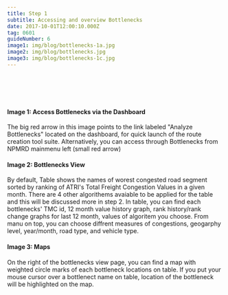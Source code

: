 ```yaml
---
title: Step 1
subtitle: Accessing and overview Bottlenecks
date: 2017-10-01T12:00:10.000Z
tag: 0601
guideNumber: 6
image1: img/blog/bottlenecks-1a.jpg
image2: img/blog/bottlenecks.jpg
image3: img/blog/bottlenecks-1c.jpg
---
```


# &nbsp; 
#### Image 1: Access Bottlenecks via the Dashboard
The big red arrow in this image points to the link labeled "Analyze Bottlenecks" located on the dashboard, for quick launch of the route creation tool suite. Alternatively, you can access through Bottlenecks from NPMRD mainmenu left (small red arrow)

#### Image 2: Bottlenecks View
By default, Table shows the names of worest congested road segment sorted by ranking of ATRI's Total Freight Congestion Values in a given month. There are 4 other algorithems avaiable to be applied for the table and this will be discussed more in step 2.
In table, you can find each bottlenecks' TMC id, 12 month value history graph, rank history/rank change graphs for last 12 month, values of algoritem you choose. 
From manu on top,  you can choose diffrent measures of congestions, geogarphy level, year/month, road type, and vehicle type. 

#### Image 3: Maps
On the right of the bottlenecks view page, you can find a map with weighted circle marks of each bottleneck locations on table.  If you put your mouse cursor over a bottlenect name on table, location of the bottleneck will be highlighted on the map.


